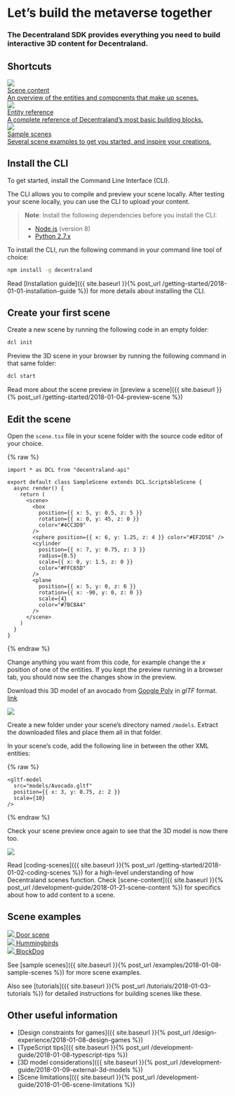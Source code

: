 # Let’s build the metaverse together

### The Decentraland SDK provides everything you need to build interactive 3D content for Decentraland.

## Shortcuts

<div class="shortcuts">
  <a href="{{ site.baseurl }}{% post_url /development-guide/2018-01-21-scene-content %}">
    <div>
      <div class="image"><img src="/images/home/1.png"/></div>
      <div class="title">Scene content</div>
      <div class="description">An overview of the entities and components that make up scenes.</div>
    </div>
  </a>
  <a href="{{ site.baseurl }}{% post_url /development-guide/2018-06-21-entity-interfaces %}">
    <div>
      <div class="image"><img src="/images/home/2.png"/></div>
      <div class="title">Entity reference</div>
      <div class="description">A complete reference of Decentraland’s most basic building blocks.</div>
    </div>
  </a>
  <a href="{{ site.baseurl }}{% post_url /examples/2018-01-08-sample-scenes %}">
    <div>
      <div class="image"><img src="/images/home/3.png"/></div>
      <div class="title">Sample scenes</div>
      <div class="description">Several scene examples to get you started, and inspire your creations.</div>
    </div>
  </a>
</div>

## Install the CLI

To get started, install the Command Line Interface (CLI).

The CLI allows you to compile and preview your scene locally. After testing your scene locally, you can use the CLI to upload your content.

> **Note**: Install the following dependencies before you install the CLI:
>
> - [Node.js](https://github.com/decentraland/cli#nodejs-installation) (version 8)
> - [Python 2.7.x](https://www.python.org/downloads/)

To install the CLI, run the following command in your command line tool of choice:

```bash
npm install -g decentraland
```

Read [Installation guide]({{ site.baseurl }}{% post_url /getting-started/2018-01-01-installation-guide %}) for more details about installing the CLI.

## Create your first scene

Create a new scene by running the following code in an empty folder:

```bash
dcl init
```

Preview the 3D scene in your browser by running the following command in that same folder:

```bash
dcl start
```

Read more about the scene preview in [preview a scene]({{ site.baseurl }}{% post_url /getting-started/2018-01-04-preview-scene %})

## Edit the scene

Open the `scene.tsx` file in your scene folder with the source code editor of your choice.

{% raw %}

```tsx
import * as DCL from "decentraland-api"

export default class SampleScene extends DCL.ScriptableScene {
  async render() {
    return (
      <scene>
        <box
          position={{ x: 5, y: 0.5, z: 5 }}
          rotation={{ x: 0, y: 45, z: 0 }}
          color="#4CC3D9"
        />
        <sphere position={{ x: 6, y: 1.25, z: 4 }} color="#EF2D5E" />
        <cylinder
          position={{ x: 7, y: 0.75, z: 3 }}
          radius={0.5}
          scale={{ x: 0, y: 1.5, z: 0 }}
          color="#FFC65D"
        />
        <plane
          position={{ x: 5, y: 0, z: 6 }}
          rotation={{ x: -90, y: 0, z: 0 }}
          scale={4}
          color="#7BC8A4"
        />
      </scene>
    )
  }
}
```

{% endraw %}

Change anything you want from this code, for example change the _x_ position of one of the entities. If you kept the preview running in a browser tab, you should now see the changes show in the preview.

Download this 3D model of an avocado from [Google Poly](https://poly.google.com) in _glTF_ format. [link](https://poly.google.com/view/cgLBGFfm5FU)

![](/images/media/landing_avocado_gltf.png)

Create a new folder under your scene’s directory named `/models`. Extract the downloaded files and place them all in that folder.

In your scene’s code, add the following line in between the other XML entities:

{% raw %}

```tsx
<gltf-model
  src="models/Avocado.gltf"
  position={{ x: 3, y: 0.75, z: 2 }}
  scale={10}
/>
```

{% endraw %}

Check your scene preview once again to see that the 3D model is now there too.

![](/images/media/landing_avocado_in_scene.png)

Read [coding-scenes]({{ site.baseurl }}{% post_url /getting-started/2018-01-02-coding-scenes %}) for a high-level understanding of how Decentraland scenes function. Check [scene-content]({{ site.baseurl }}{% post_url /development-guide/2018-01-21-scene-content %}) for specifics about how to add content to a scene.

## Scene examples

<div class="examples">
  <a target="_blank" href="https://github.com/decentraland/sample-scene-script">
    <div>
      <img src="/images/home/door.png"/>
      <span>Door scene</span>
    </div>
  </a>
  <a target="_blank" href="https://github.com/decentraland/sample-scene-array-of-entities">
    <div>
      <img src="/images/home/hummingbirds.png"/>
      <span>Hummingbirds</span>
    </div>
  </a>
  <a target="_blank" href="https://github.com/decentraland/sample-scene-Block-Dog">
    <div>
      <img src="/images/home/blockdog.png"/>
      <span>BlockDog</span>
    </div>
  </a>
</div>

See [sample scenes]({{ site.baseurl }}{% post_url /examples/2018-01-08-sample-scenes %}) for more scene examples.

Also see [tutorials]({{ site.baseurl }}{% post_url /tutorials/2018-01-03-tutorials %}) for detailed instructions for building scenes like these.

## Other useful information

- [Design constraints for games]({{ site.baseurl }}{% post_url /design-experience/2018-01-08-design-games %})
- [TypeScript tips]({{ site.baseurl }}{% post_url /development-guide/2018-01-08-typescript-tips %})
- [3D model considerations]({{ site.baseurl }}{% post_url /development-guide/2018-01-09-external-3d-models %})
- [Scene limitations]({{ site.baseurl }}{% post_url /development-guide/2018-01-06-scene-limitations %})
